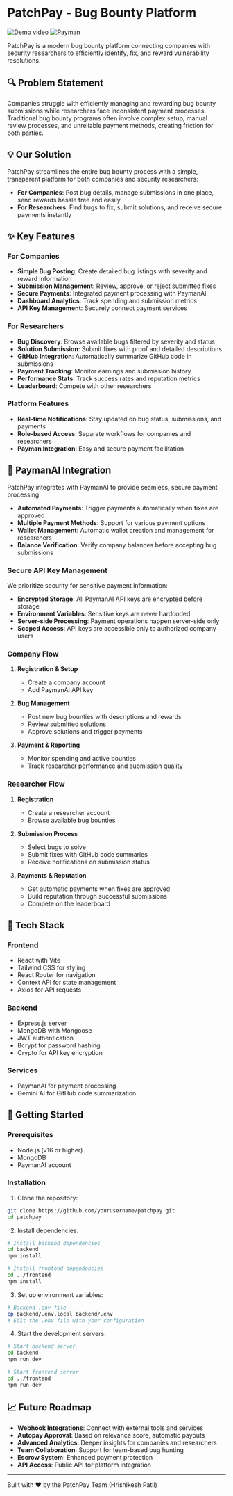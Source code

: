 # PatchPay - Bug Bounty Platform

[![Demo video](frontend/src/assets/ss.png)](https://www.youtube.com/watch?v=gtY00bJVLDM)
![Payman](frontend/src/assets/ss.png)

PatchPay is a modern bug bounty platform connecting companies with security researchers to efficiently identify, fix, and reward vulnerability resolutions.

## 🔍 Problem Statement

Companies struggle with efficiently managing and rewarding bug bounty submissions while researchers face inconsistent payment processes. Traditional bug bounty programs often involve complex setup, manual review processes, and unreliable payment methods, creating friction for both parties.

## 💡 Our Solution

PatchPay streamlines the entire bug bounty process with a simple, transparent platform for both companies and security researchers:

- **For Companies**: Post bug details, manage submissions in one place, send rewards hassle free and easily
- **For Researchers**: Find bugs to fix, submit solutions, and receive secure payments instantly

## ✨ Key Features

### For Companies
- **Simple Bug Posting**: Create detailed bug listings with severity and reward information
- **Submission Management**: Review, approve, or reject submitted fixes
- **Secure Payments**: Integrated payment processing with PaymanAI
- **Dashboard Analytics**: Track spending and submission metrics
- **API Key Management**: Securely connect payment services

### For Researchers
- **Bug Discovery**: Browse available bugs filtered by severity and status
- **Solution Submission**: Submit fixes with proof and detailed descriptions
- **GitHub Integration**: Automatically summarize GitHub code in submissions
- **Payment Tracking**: Monitor earnings and submission history
- **Performance Stats**: Track success rates and reputation metrics
- **Leaderboard**: Compete with other researchers

### Platform Features
- **Real-time Notifications**: Stay updated on bug status, submissions, and payments
- **Role-based Access**: Separate workflows for companies and researchers
- **Payman Integration**: Easy and secure payment facilitation

## 💸 PaymanAI Integration

PatchPay integrates with PaymanAI to provide seamless, secure payment processing:

- **Automated Payments**: Trigger payments automatically when fixes are approved
- **Multiple Payment Methods**: Support for various payment options
- **Wallet Management**: Automatic wallet creation and management for researchers
- **Balance Verification**: Verify company balances before accepting bug submissions

### Secure API Key Management

We prioritize security for sensitive payment information:

- **Encrypted Storage**: All PaymanAI API keys are encrypted before storage
- **Environment Variables**: Sensitive keys are never hardcoded
- **Server-side Processing**: Payment operations happen server-side only
- **Scoped Access**: API keys are accessible only to authorized company users


### Company Flow

1. **Registration & Setup**
   - Create a company account
   - Add PaymanAI API key

2. **Bug Management**
   - Post new bug bounties with descriptions and rewards
   - Review submitted solutions
   - Approve solutions and trigger payments

3. **Payment & Reporting**
   - Monitor spending and active bounties
   - Track researcher performance and submission quality

### Researcher Flow

1. **Registration**
   - Create a researcher account
   - Browse available bug bounties

2. **Submission Process**
   - Select bugs to solve
   - Submit fixes with GitHub code summaries
   - Receive notifications on submission status

3. **Payments & Reputation**
   - Get automatic payments when fixes are approved
   - Build reputation through successful submissions
   - Compete on the leaderboard

## 🔧 Tech Stack

### Frontend
- React with Vite
- Tailwind CSS for styling
- React Router for navigation
- Context API for state management
- Axios for API requests

### Backend
- Express.js server
- MongoDB with Mongoose
- JWT authentication
- Bcrypt for password hashing
- Crypto for API key encryption

### Services
- PaymanAI for payment processing
- Gemini AI for GitHub code summarization

## 🚀 Getting Started

### Prerequisites
- Node.js (v16 or higher)
- MongoDB
- PaymanAI account

### Installation

1. Clone the repository:
```bash
git clone https://github.com/yourusername/patchpay.git
cd patchpay
```

2. Install dependencies:
```bash
# Install backend dependencies
cd backend
npm install

# Install frontend dependencies
cd ../frontend
npm install
```

3. Set up environment variables:
```bash
# Backend .env file
cp backend/.env.local backend/.env
# Edit the .env file with your configuration
```

4. Start the development servers:
```bash
# Start backend server
cd backend
npm run dev

# Start frontend server
cd ../frontend
npm run dev
```

## 📈 Future Roadmap

- **Webhook Integrations**: Connect with external tools and services
- **Autopay Approval**: Based on relevance score, automatic payouts
- **Advanced Analytics**: Deeper insights for companies and researchers
- **Team Collaboration**: Support for team-based bug hunting
- **Escrow System**: Enhanced payment protection
- **API Access**: Public API for platform integration

---

Built with ❤️ by the PatchPay Team (Hrishikesh Patil)